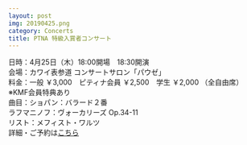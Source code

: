 ```yaml
---
layout: post
img: 20190425.png
category: Concerts
title: PTNA 特級入賞者コンサート
---
```


日時：4月25日（木）18:00開場　18:30開演 <br>会場：カワイ表参道 コンサートサロン「パウゼ」 <br>料金：一般 ￥3,000　ピティナ会員 ￥2,500　学生 ￥2,000 （全自由席）※KMF会員特典あり <br>
曲目：ショパン：バラード２番 <br>
ラフマニノフ：ヴォーカリーズ Op.34-11 <br>
リスト：メフィスト・ワルツ <br>
詳細・ご予約は<a href="http://kawai-kmf.com/concert-info/2019/04.25/">こちら</a>
